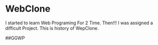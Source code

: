# WebClone

I started to learn Web Programing For 2 Time.
Then!!! I was assigned a difficult Project.
This is history of WepClone.

##GGWP
